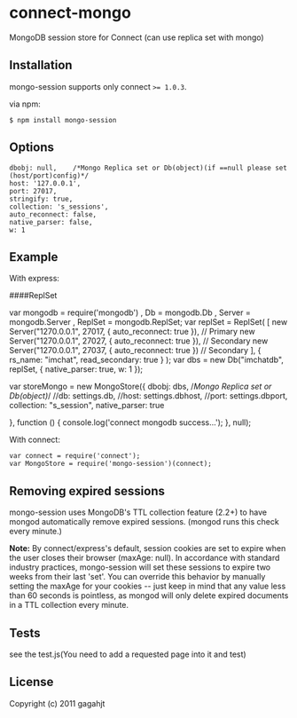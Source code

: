 # connect-mongo

  MongoDB session store for Connect  (can use replica set with mongo)


## Installation

mongo-session supports only connect `>= 1.0.3`.

via npm:

    $ npm install mongo-session

## Options
    dbobj: null,    /*Mongo Replica set or Db(object)(if ==null please set (host/port)config)*/
    host: '127.0.0.1',
    port: 27017,
    stringify: true,
    collection: 's_sessions',
    auto_reconnect: false,
    native_parser: false,
    w: 1




## Example

With express:

####ReplSet

var mongodb = require('mongodb')
  , Db = mongodb.Db
  , Server = mongodb.Server
  , ReplSet = mongodb.ReplSet;
 var replSet = ReplSet(
	[
	new Server("1270.0.0.1", 27017, { auto_reconnect: true }),   // Primary
	new Server("1270.0.0.1", 27027, { auto_reconnect: true }),   // Secondary
	new Server("1270.0.0.1", 27037, { auto_reconnect: true })    // Secondary
	],
	{ rs_name: "imchat", read_secondary: true }
	);
var dbs = new Db("imchatdb", replSet, { native_parser: true, w: 1 });

var storeMongo = new MongoStore({
    dbobj: dbs,  /*Mongo Replica set or Db(object)*/
    //db: settings.db,
    //host: settings.dbhost,
    //port: settings.dbport,
    collection: "s_session",
    native_parser: true

}, function () {
    console.log('connect mongodb success...');
}, null);


With connect:

    var connect = require('connect');
    var MongoStore = require('mongo-session')(connect);

## Removing expired sessions

  mongo-session uses MongoDB's TTL collection feature (2.2+) to
  have mongod automatically remove expired sessions. (mongod runs this
  check every minute.)

  **Note:** By connect/express's default, session cookies are set to 
  expire when the user closes their browser (maxAge: null). In accordance
  with standard industry practices, mongo-session will set these sessions
  to expire two weeks from their last 'set'. You can override this 
  behavior by manually setting the maxAge for your cookies -- just keep in
  mind that any value less than 60 seconds is pointless, as mongod will
  only delete expired documents in a TTL collection every minute.



## Tests

   see the test.js(You need to add a requested page into it and test)

## License 



Copyright (c) 2011 gagahjt
